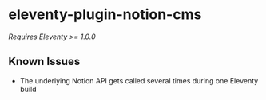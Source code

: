 eleventy-plugin-notion-cms
==========================

*Requires Eleventy >= 1.0.0*

Known Issues
------------
* The underlying Notion API gets called several times during one Eleventy build
